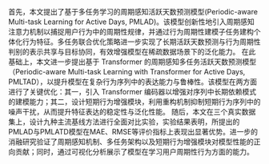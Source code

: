 首先，本文提出了基于多任务学习的周期感知活跃天数预测模型(Periodic-aware Multi-task Learning for Active Days, PMLAD)。该模型创新性地引入周期感知注意力机制以捕捉用户行为中的周期性规律，并通过行为周期性建模子任务建构个体化行为特征。多任务联合优化策略进一步实现了长期活跃天数预测与行为周期性判别的表示共享与目标协同，有效增强模型在稀疏数据场景下的泛化能力。
在此基础上，本文进一步提出基于 Transformer 的周期感知多任务活跃天数预测模型（Periodic-aware Multi-task Learning with Transformer for Active Days, PMLTAD），以提升模型在复杂行为序列中的表达能力与鲁棒性。该模型在两方面进行了关键优化：其一，引入 Transformer 编码器以增强对序列中长期依赖模式的建模能力；其二，设计短期行为增强模块，利用重构机制抑制短期行为序列中的噪声干扰，从而提升特征表达的稳定性与泛化性能。
随后，本文在三个真实数据集上，设计九种主流基线方法进行全面对比实验，实验结果表明，所提出的PMLAD与PMLATD模型在MAE、RMSE等评价指标上表现出显著优势。进一步的消融研究验证了周期感知机制、多任务架构以及短期行为增强模块对模型性能的正向贡献；同时，通过可视化分析展示了模型在学习用户周期性行为方面的能力。
